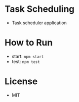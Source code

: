 # Task Scheduling 
- Task scheduler application

# How to Run
- start: `npm start`
- test: `npm test`

# License
- MIT